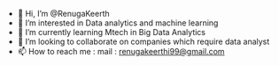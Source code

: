 - 👋 Hi, I’m @RenugaKeerth
- 👀 I’m interested in Data analytics and machine learning
- 🌱 I’m currently learning Mtech in Big Data Analytics
- 💞️ I’m looking to collaborate on companies which require data analyst
- 📫 How to reach me : mail : renugakeerthi99@gmail.com
<!---
RenugaKeerth/RenugaKeerth is a ✨ special ✨ repository because its `README.md` (this file) appears on your GitHub profile.
You can click the Preview link to take a look at your changes.
--->
